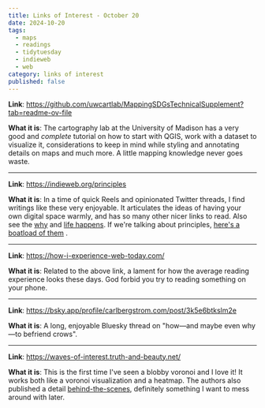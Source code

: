 ```yaml
---
title: Links of Interest - October 20
date: 2024-10-20
tags:
  - maps
  - readings
  - tidytuesday
  - indieweb
  - web
category: links of interest
published: false
---
```

**Link**: https://github.com/uwcartlab/MappingSDGsTechnicalSupplement?tab=readme-ov-file

**What it is**: The cartography lab at the University of Madison has a very good and _complete_ tutorial on how to start with QGIS, work with a dataset to visualize it, considerations to keep in mind while styling and annotating details on maps and much more. A little mapping knowledge never goes waste.

---

**Link**: https://indieweb.org/principles

**What it is**: In a time of quick Reels and opinionated Twitter threads, I find writings like these very enjoyable. It articulates the ideas of having your own digital space warmly, and has so many other nicer links to read. Also see the [why](https://indieweb.org/why) and [life happens](https://indieweb.org/life_happens). If we're talking about principles, [here's a boatload of them](https://principles.adactio.com/) .

---

**Link**: https://how-i-experience-web-today.com/

**What it is**: Related to the above link, a lament for how the average reading experience looks these days. God forbid you try to reading something on your phone.

---

**Link**: https://bsky.app/profile/carlbergstrom.com/post/3k5e6btkslm2e

**What it is**: A long, enjoyable Bluesky thread on "how—and maybe even why—to befriend crows". 

---

**Link**: https://waves-of-interest.truth-and-beauty.net/

**What it is**: This is the first time I've seen a blobby voronoi and I love it! It works both like a voronoi visualization and a heatmap. The authors also published a detail [behind-the-scenes](https://observablehq.com/@fil/how-we-made-waves-of-interest), definitely something I want to mess around with later.

